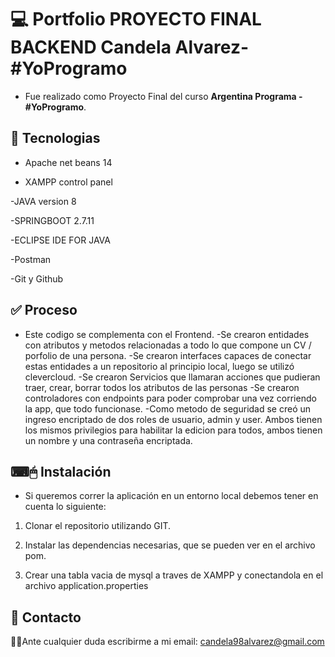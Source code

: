 # 💻 Portfolio PROYECTO FINAL BACKEND Candela Alvarez- #YoProgramo
- Fue realizado como Proyecto Final del curso **Argentina Programa - #YoProgramo**.


## 📝 Tecnologias


- Apache net beans 14

- XAMPP control panel

-JAVA version 8

-SPRINGBOOT 2.7.11

-ECLIPSE IDE FOR JAVA

-Postman

-Git y Github

## ✅ Proceso
- Este codigo se complementa con el Frontend.
-Se crearon entidades con atributos y metodos relacionadas a todo lo que compone un CV / porfolio de una persona.
-Se crearon interfaces capaces de conectar estas entidades a un repositorio al principio local, luego se utilizó clevercloud.
-Se crearon Servicios que llamaran acciones que pudieran traer, crear, borrar todos los atributos de las personas
-Se crearon controladores con endpoints para poder comprobar una vez corriendo la app, que todo funcionase.
-Como metodo de seguridad se creó un ingreso encriptado de dos roles de usuario, admin y user. Ambos tienen los mismos privilegios 
para habilitar la edicion para todos, ambos tienen un nombre y una contraseña encriptada.


## ⌨🖱 Instalación
- Si queremos correr la aplicación en un entorno local debemos tener en cuenta lo siguiente: 

1. Clonar el repositorio utilizando GIT.

2. Instalar las dependencias necesarias, que se pueden ver en el archivo pom.

3. Crear una tabla vacia de mysql a traves de XAMPP y conectandola en el archivo application.properties

## 📩 Contacto
🙋‍♂Ante cualquier duda escribirme a mi email: candela98alvarez@gmail.com

